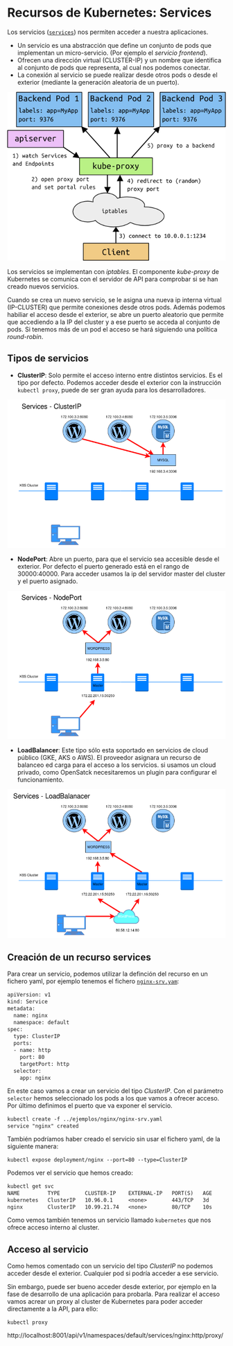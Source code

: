 # Recursos de Kubernetes: Services

Los servicios ([`services`](https://kubernetes.io/docs/concepts/services-networking/service/)) nos permiten acceder a nuestra aplicaciones.

* Un servicio es una abstracción que define un conjunto de pods que implementan un micro-servicio. (Por ejemplo el *servicio frontend*).
* Ofrecen una dirección virtual (CLUSTER-IP) y un nombre que identifica al conjunto de pods que representa, al cual nos podemos conectar.
* La conexión al servicio se puede realizar desde otros pods o desde el exterior (mediante la generación aleatoria de un puerto).

![services](img/services.png)

Los servicios se implementan con *iptables*. El componente *kube-proxy* de Kubernetes se comunica con el servidor de API para comprobar si se han creado nuevos servicios. 

Cuando se crea un nuevo servicio, se le asigna una nueva ip interna virtual (IP-CLUSTER) que permite conexiones desde otros pods. Además podemos habiliar el acceso desde el exterior, se abre un puerto aleatorio que permite que accediendo a la IP del cluster y a ese puerto se acceda al conjunto de pods. Si tenemos más de un pod el acceso se hará siguiendo una política *round-robin*.

## Tipos de servicios

* **ClusterIP**: Solo permite el acceso interno entre distintos servicios. Es el tipo por defecto. Podemos acceder desde el exterior con la instrucción `kubectl proxy`, puede de ser gran ayuda para los desarrolladores.

![service](img/clusterip.png)

* **NodePort**: Abre un puerto, para que el servicio sea accesible desde el exterior. Por defecto el puerto generado está en el rango de 30000:40000. Para acceder usamos la ip del servidor master del cluster y el puerto asignado.

![service](img/nodeport.png)

* **LoadBalancer**: Este tipo sólo esta soportado en servicios de cloud público (GKE, AKS o AWS). El proveedor asignara un recurso de balanceo ed carga para el acceso a los servicios. si usamos un cloud privado, como OpenSatck necesitaremos un plugin para configurar el funcionamiento.

![service](img/loadbalancer.png)

## Creación de un recurso services

Para crear un servicio, podemos utilizar la definción del recurso en un fichero yaml, por ejemplo tenemos el fichero [`nginx-srv.yam`](../ejemplos/nginx/nginx-srv.yaml):

    apiVersion: v1
    kind: Service
    metadata:
      name: nginx
      namespace: default
    spec:
      type: ClusterIP
      ports:
      - name: http
        port: 80
        targetPort: http
      selector:
        app: nginx

En este caso vamos a crear un servicio del tipo *ClusterIP*. Con el parámetro `selector` hemos seleccionado los pods a los que vamos a ofrecer acceso. Por último definimos el puerto que va exponer el servicio.

    kubectl create -f ../ejemplos/nginx/nginx-srv.yaml 
    service "nginx" created

También podríamos haber creado el servicio sin usar el fichero yaml, de la siguiente manera:

    kubectl expose deployment/nginx --port=80 --type=ClusterIP

Podemos ver el servicio que hemos creado:

    kubectl get svc
    NAME         TYPE        CLUSTER-IP    EXTERNAL-IP   PORT(S)   AGE
    kubernetes   ClusterIP   10.96.0.1     <none>        443/TCP   3d
    nginx        ClusterIP   10.99.21.74   <none>        80/TCP    10s

Como vemos también tenemos un servicio llamado `kubernetes` que nos ofrece acceso interno al cluster.

## Acceso al servicio

Como hemos comentado con un servicio del tipo *ClusterIP* no podemos acceder desde el exterior. Cualquier pod si podría acceder a ese servicio. 

Sin embargo, puede ser bueno acceder desde exterior, por ejemplo en la fase de desarrollo de una aplicación para probarla. Para realizar el acceso vamos acrear un proxy al cluster de Kubernetes para poder acceder directamente a la API, para ello:

    kubectl proxy

http://localhost:8001/api/v1/namespaces/default/services/nginx:http/proxy/